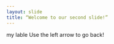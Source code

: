 ```yaml
---
layout: slide
title: “Welcome to our second slide!”
---
```

my lable
Use the left arrow to go back!
